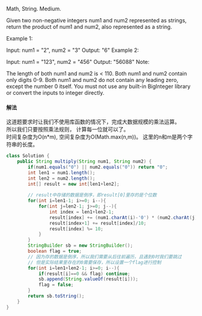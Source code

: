 Math, String. 
Medium.

Given two non-negative integers num1 and num2 represented as strings, return the product of num1 and num2, also represented as a string.

Example 1:

Input: num1 = "2", num2 = "3"
Output: "6"
Example 2:

Input: num1 = "123", num2 = "456"
Output: "56088"
Note:

The length of both num1 and num2 is < 110.
Both num1 and num2 contain only digits 0-9.
Both num1 and num2 do not contain any leading zero, except the number 0 itself.
You must not use any built-in BigInteger library or convert the inputs to integer directly.

#### 解法
这道题要求时让我们不使用库函数的情况下，完成大数据规模的乘法运算。  
所以我们只要按照乘法规则， 计算每一位就可以了。  
时间复杂度为O(n*m), 空间复杂度为O(Math.max(n,m))。 这里的n和m是两个字符串的长度。

```java
class Solution {
    public String multiply(String num1, String num2) {
        if(num1.equals("0") || num2.equals("0")) return "0";
        int len1 = num1.length();
        int len2 = num2.length();
        int[] result = new int[len1+len2];
        
        // result中存储的数据是倒序，即result[0]里存的是个位数
        for(int i=len1-1; i>=0; i--){
            for(int j=len2-1; j>=0; j--){
                int index = len1+len2-1;
                result[index] += (num1.charAt(i)-'0') * (num2.charAt(j)-'0');
                result[index+1] += result[index]/10;
                result[index] %= 10;
            }
        }
        StringBuilder sb = new StringBuilder();
        boolean flag = true;
        // 因为存的数据是倒序，所以我们需要从后往前遍历，且遇到0时我们要跳过
        // 但是实际结果里存在的0需要保存，所以设置一个flag进行控制
        for(int i=len1+len2-1; i>=0; i--){
            if(result[i]==0 && flag) continue;
            sb.append(String.valueOf(result[i]));
            flag = false;
        }
        return sb.toString();
    }
}
```